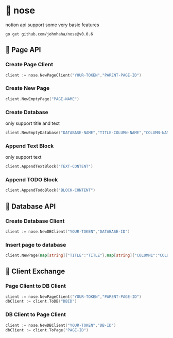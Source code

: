 # 👃 nose

notion api
support some very basic features

```text
go get github.com/johnhaha/nose@v0.0.6
```

## 📃  Page API

### Create Page Client

```go
client := nose.NewPageClient("YOUR-TOKEN","PARENT-PAGE-ID")
```

### Create New Page

```go
client.NewEmptyPage("PAGE-NAME")
```

### Create Database

only support title and text

```go
client.NewEmptyDatabase("DATABASE-NAME","TITLE-COLUMN-NAME","COLUMN-NAME1","COLUMN-NAME2")
```

### Append Text Block

only support text

```go
client.AppendTextBlock("TEXT-CONTENT")
```

### Append TODO Block

```go
client.AppendTodoBlock("BLOCK-CONTENT")
```

## 🐬  Database API

### Create Database Client

```go
client := nose.NewDBClient("YOUR-TOKEN","DATABASE-ID")
```

### Insert page to database

```go
client.NewPage(map[string]{"TITLE":"TITLE"},map[string]{"COLUMN1":"COLUMN1","COLUMN2":"COLUMN2"})
```

## 🎎  Client Exchange

### Page Client to DB Client

```go
client := nose.NewPageClient("YOUR-TOKEN","PARENT-PAGE-ID")
dbClient := client.ToDB("DBID")

```

### DB Client to Page Client

```go
client := nose.NewDBClient("YOUR-TOKEN","DB-ID")
dbClient := client.ToPage("PAGE-ID")

```
